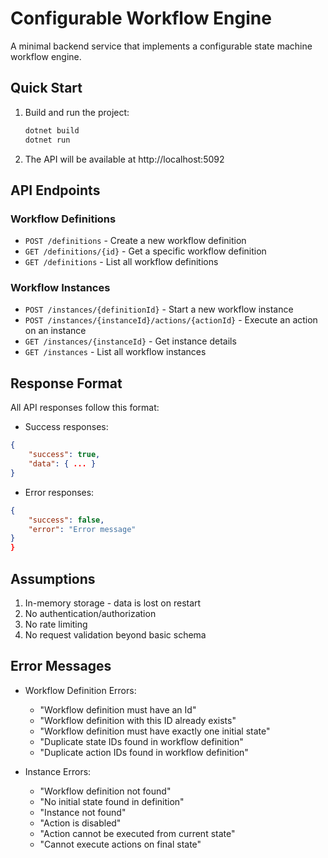 # Configurable Workflow Engine

A minimal backend service that implements a configurable state machine workflow engine.

## Quick Start

1. Build and run the project:
   ```bash
   dotnet build
   dotnet run
   ```
2. The API will be available at http://localhost:5092

## API Endpoints

### Workflow Definitions

- `POST /definitions` - Create a new workflow definition
- `GET /definitions/{id}` - Get a specific workflow definition
- `GET /definitions` - List all workflow definitions

### Workflow Instances

- `POST /instances/{definitionId}` - Start a new workflow instance
- `POST /instances/{instanceId}/actions/{actionId}` - Execute an action on an instance
- `GET /instances/{instanceId}` - Get instance details
- `GET /instances` - List all workflow instances

## Response Format

All API responses follow this format:
- Success responses:
```json
{
    "success": true,
    "data": { ... }
}
```

- Error responses:
```json
{
    "success": false,
    "error": "Error message"
}
}
```

## Assumptions

1. In-memory storage - data is lost on restart
2. No authentication/authorization
3. No rate limiting
4. No request validation beyond basic schema

## Error Messages

- Workflow Definition Errors:
  - "Workflow definition must have an Id"
  - "Workflow definition with this ID already exists"
  - "Workflow definition must have exactly one initial state"
  - "Duplicate state IDs found in workflow definition"
  - "Duplicate action IDs found in workflow definition"

- Instance Errors:
  - "Workflow definition not found"
  - "No initial state found in definition"
  - "Instance not found"
  - "Action is disabled"
  - "Action cannot be executed from current state"
  - "Cannot execute actions on final state"
